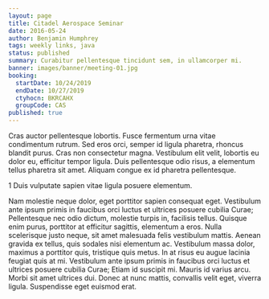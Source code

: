 ```yaml
---
layout: page
title: Citadel Aerospace Seminar
date: 2016-05-24
author: Benjamin Humphrey
tags: weekly links, java
status: published
summary: Curabitur pellentesque tincidunt sem, in ullamcorper mi.
banner: images/banner/meeting-01.jpg
booking:
  startDate: 10/24/2019
  endDate: 10/27/2019
  ctyhocn: BKRCAHX
  groupCode: CAS
published: true
---
```

Cras auctor pellentesque lobortis. Fusce fermentum urna vitae condimentum rutrum. Sed eros orci, semper id ligula pharetra, rhoncus blandit purus. Cras non consectetur magna. Vestibulum elit velit, lobortis eu dolor eu, efficitur tempor ligula. Duis pellentesque odio risus, a elementum tellus pharetra sit amet. Aliquam congue ex id pharetra pellentesque.

1 Duis vulputate sapien vitae ligula posuere elementum.

Nam molestie neque dolor, eget porttitor sapien consequat eget. Vestibulum ante ipsum primis in faucibus orci luctus et ultrices posuere cubilia Curae; Pellentesque nec odio dictum, molestie turpis in, facilisis tellus. Quisque enim purus, porttitor at efficitur sagittis, elementum a eros. Nulla scelerisque justo neque, sit amet malesuada felis vestibulum mattis. Aenean gravida ex tellus, quis sodales nisi elementum ac. Vestibulum massa dolor, maximus a porttitor quis, tristique quis metus. In at risus eu augue lacinia feugiat quis at mi. Vestibulum ante ipsum primis in faucibus orci luctus et ultrices posuere cubilia Curae; Etiam id suscipit mi. Mauris id varius arcu. Morbi sit amet ultrices dui. Donec at nunc mattis, convallis velit eget, viverra ligula. Suspendisse eget euismod erat.

